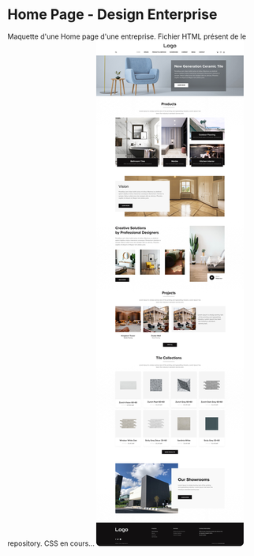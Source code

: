 # Home Page - Design Enterprise
Maquette d'une Home page d'une entreprise.
Fichier HTML présent de le repository. CSS en cours...
![Maquette Home Design](https://github.com/Dev-IT-Seb/Home-Page-Design/blob/main/Maquette-Home%20Design.jpg)
